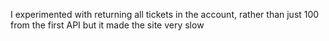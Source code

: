I experimented with returning all tickets in the account, rather than just 100 from the first API but it made the site very slow


